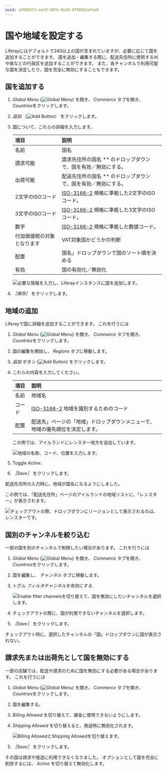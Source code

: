 ```yaml
---
uuid: a70883f3-ee19-487b-9e30-8f989d1afea9
---
```

# 国や地域を設定する

Liferayにはデフォルトで240以上の国が含まれていますが、必要に応じて国を追加することができます。 国を追加・編集する際に、配送先住所に使用する州や県などの行政区を追加することができます。 また、各チャンネルで利用可能な国を決定したり、国を完全に無効にすることもできます。

## 国を追加する

1. *Global Menu* (![Global Menu](../images/icon-applications-menu.png)) を開き、 *Commerce* タブを開き、 *Countries*をクリックします。

1. *追加* （![Add Button](../images/icon-add.png)） をクリックします。

1. 国について、これらの詳細を入力します。

   | 項目            | 説明                                                                        |
   |:------------- |:------------------------------------------------------------------------- |
   | 名前            | 国名                                                                        |
   | 請求可能          | 請求先住所の国名 ** のドロップダウンで、国を有効／無効にする。                                         |
   | 出荷可能          | 配送先住所の国名 ** のドロップダウンで、国を有効／無効にする。                                         |
   | 2文字のISOコード    | [ISO-3166-2](https://www.iso.org/obp/ui/#search/code/) 規格に準拠した2文字のISOコード。 |
   | 3文字のISOコード    | [ISO-3166-2](https://www.iso.org/obp/ui/#search/code/) 規格に準拠した3文字のISOコード。 |
   | 数字            | [ISO-3166-2](https://www.iso.org/obp/ui/#search/code/) 規格に準拠した数値コード。      |
   | 付加価値税の対象となります | VAT対象国かどうかの判断                                                             |
   | 配置            | 国名」ドロップダウンで国のソート順を決める                                                     |
   | 有効            | 国の有効化／無効化                                                                 |

   ![必要な情報を入力し、Liferayインスタンスに国を追加します。](./configuring-countries-and-regions/images/01.png)

1. *［保存］* をクリックします。

## 地域の追加

Liferayで国に詳細を追加することができます。 これを行うには

1. *Global Menu* (![Global Menu](../images/icon-applications-menu.png)) を開き、 *Commerce* タブを開き、 *Countries*をクリックします。

1. 国の編集を開始し、 *Regions* タブに移動します。

1. *追加* ボタン (![Add Button](../images/icon-add.png)) をクリックします。

1. これらの内容を入力してください。

   | 項目  | 説明                                                                   |
   |:--- |:-------------------------------------------------------------------- |
   | 名前  | 地域名                                                                  |
   | コード | [ISO-3166-2](https://www.iso.org/obp/ui/#search/code/) 地域を識別するためのコード |
   | 配置  | 配送先」ページの「地域」ドロップダウンメニューで、地域の優先順位を決定します。                              |

   この例では、アイルランドにレンスター地方を追加しています。

   ![地域の名称、コード、位置を入力します。](./configuring-countries-and-regions/images/02.png)

1. Toggle *Active*.

1. *［Save］* をクリックします。

配送先住所の入力時に、地域が国名になるようにしました。

この例では、「配送先住所」ページのアイルランドの地域リストに、「レンスター」が表示されます。

![チェックアウトの際、ドロップダウンにリージョンとして表示されるのは、レンスターです。](./configuring-countries-and-regions/images/03.png)

## 国別のチャンネルを絞り込む

一部の国を別のチャンネルで制限したい場合があります。 これを行うには

1. *Global Menu* (![Global Menu](../images/icon-applications-menu.png)) を開き、 *Commerce* タブを開き、 *Countries*をクリックします。

1. 国を編集し、 *チャンネル* タブに移動します。

1. トグル *フィルタチャンネルを有効にする*.

   ![Enable filter channelsを切り替えて、国を無効にしたいチャンネルを選択します。](./configuring-countries-and-regions/images/04.png)

1. チェックアウトの際に、国が利用できないチャンネルを選択します。

1. *［Save］* をクリックします。

チェックアウト時に、選択したチャンネルの「国」ドロップダウンに国が表示されない。

## 請求先または出荷先として国を無効にする

一部の店舗では、配送や請求のために国を無効にする必要がある場合があります。 これを行うには

1. *Global Menu* (![Global Menu](../images/icon-applications-menu.png)) を開き、 *Commerce* タブを開き、 *Countries*をクリックします。

1. 国を編集する。

1. *Billing Allowed* を切り替えて、課金に使用できないようにします。

1. *Shipping Allowed* を切り替えると、発送時に無効化されます。

   ![Billing AllowedとShipping Allowedを切り替えます。](./configuring-countries-and-regions/images/05.png)

1. *［Save］* をクリックします。

その国は請求や発送に利用できなくなりました。 オプションとして国を完全に削除するには、 *Active* を切り替えて無効化します。
